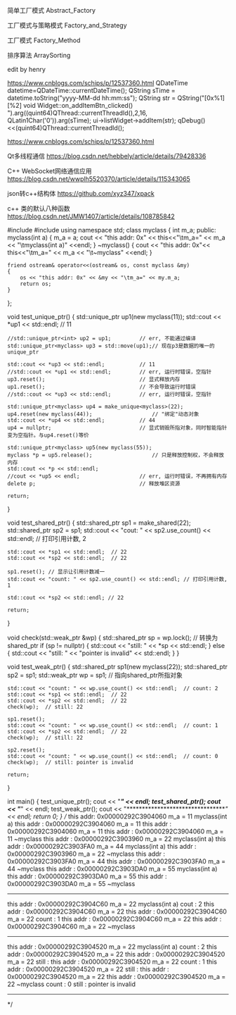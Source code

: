 简单工厂模式
Abstract_Factory

工厂模式与策略模式
Factory_and_Strategy

工厂模式
Factory_Method


排序算法
ArraySorting

edit by henry

https://www.cnblogs.com/schips/p/12537360.html
    QDateTime datetime=QDateTime::currentDateTime();
    QString sTime = datetime.toString("yyyy-MM-dd hh:mm:ss");
   QString str = QString("[0x%1] [%2] void Widget::on_addItemBtn_clicked() ").arg((quint64)QThread::currentThreadId(),2,16, QLatin1Char('0')).arg(sTime);
   ui->listWidget->addItem(str);
   qDebug()<<(quint64)QThread::currentThreadId();

https://www.cnblogs.com/schips/p/12537360.html

Qt多线程通信
https://blog.csdn.net/hebbely/article/details/79428336

C++ WebSocket网络通信应用
https://blog.csdn.net/wwplh5520370/article/details/115343065

json转c++结构体
https://github.com/xyz347/xpack

c++ 类的默认八种函数
https://blog.csdn.net/JMW1407/article/details/108785842


#include <iostream>
#include <memory>
using namespace std;
class myclass {
	int m_a;
public:
	myclass(int a)
	{
		m_a = a;
		cout << "this addr: 0x" << this<<"\tm_a=" << m_a << "\tmyclass(int a)" <<endl;
	}
	~myclass()
	{
		cout << "this addr: 0x"<< this<<"\tm_a=" << m_a << "\t~myclass" <<endl;
	}

	friend ostream& operator<<(ostream& os, const myclass &my)
	{
		os << "this addr: 0x" << &my << "\tm_a=" << my.m_a;
		return os;
	}	
};

void test_unique_ptr()
{
	std::unique_ptr<myclass> up1(new myclass(11));
	std::cout << *up1 << std::endl;			  // 11
    
	//std::unique_ptr<int> up2 = up1;		  // err, 不能通过编译
	std::unique_ptr<myclass> up3 = std::move(up1);// 现在p3是数据的唯一的unique_ptr

	std::cout << *up3 << std::endl;			  // 11
	//std::cout << *up1 << std::endl;		  // err, 运行时错误，空指针
	up3.reset();							  // 显式释放内存
	up1.reset();							  // 不会导致运行时错误
	//std::cout << *up3 << std::endl;         // err, 运行时错误，空指针

	std::unique_ptr<myclass> up4 = make_unique<myclass>(22);
	up4.reset(new myclass(44));					  // "绑定"动态对象
	std::cout << *up4 << std::endl;           // 44
	up4 = nullptr;							  // 显式销毁所指对象，同时智能指针变为空指针。与up4.reset()等价

	std::unique_ptr<myclass> up5(new myclass(55));
	myclass *p = up5.release();					  // 只是释放控制权，不会释放内存
	std::cout << *p << std::endl;
	//cout << *up5 << endl;				      // err, 运行时错误，不再拥有内存
	delete p;								  // 释放堆区资源

	return;
}

void test_shared_ptr()
{
	std::shared_ptr<myclass> sp1 = make_shared<myclass>(22);
	std::shared_ptr<myclass> sp2 = sp1;
	std::cout << "cout: " << sp2.use_count() << std::endl; // 打印引用计数, 2

	std::cout << *sp1 << std::endl;  // 22
	std::cout << *sp2 << std::endl;  // 22

	sp1.reset(); // 显示让引用计数减一
	std::cout << "count: " << sp2.use_count() << std::endl; // 打印引用计数, 1

	std::cout << *sp2 << std::endl; // 22

	return;
}


void check(std::weak_ptr<myclass> &wp) {
	std::shared_ptr<myclass> sp = wp.lock();  // 转换为shared_ptr<int>
	if (sp != nullptr) {
		std::cout << "still: " << *sp << std::endl;
	}
	else {
		std::cout << "still: " << "pointer is invalid" << std::endl;
	}
}


void test_weak_ptr()
{
	std::shared_ptr<myclass> sp1(new myclass(22));
	std::shared_ptr<myclass> sp2 = sp1;
	std::weak_ptr<myclass> wp = sp1;  // 指向shared_ptr<int>所指对象

	std::cout << "count: " << wp.use_count() << std::endl;  // count: 2
	std::cout << *sp1 << std::endl;  // 22
	std::cout << *sp2 << std::endl;  // 22
	check(wp);  // still: 22

	sp1.reset();
	std::cout << "count: " << wp.use_count() << std::endl;  // count: 1
	std::cout << *sp2 << std::endl;  // 22
	check(wp);  // still: 22

	sp2.reset();
	std::cout << "count: " << wp.use_count() << std::endl;  // count: 0
	check(wp);  // still: pointer is invalid

	return;
}

int main()
{
	test_unique_ptr();
	cout << "*********************************" << endl;
	test_shared_ptr();
	cout << "*********************************" << endl;
	test_weak_ptr();
	cout << "*********************************" << endl;
	return 0;
}
/*
this addr: 0x00000292C3904060   m_a = 11  myclass(int a)
this addr : 0x00000292C3904060   m_a = 11
this addr : 0x00000292C3904060   m_a = 11
this addr : 0x00000292C3904060   m_a = 11  ~myclass
this addr : 0x00000292C3903960   m_a = 22  myclass(int a)
this addr : 0x00000292C3903FA0   m_a = 44  myclass(int a)
this addr : 0x00000292C3903960   m_a = 22  ~myclass
this addr : 0x00000292C3903FA0   m_a = 44
this addr : 0x00000292C3903FA0   m_a = 44  ~myclass
this addr : 0x00000292C3903DA0   m_a = 55  myclass(int a)
this addr : 0x00000292C3903DA0   m_a = 55
this addr : 0x00000292C3903DA0   m_a = 55  ~myclass
*********************************
this addr : 0x00000292C3904C60   m_a = 22  myclass(int a)
cout : 2
this addr : 0x00000292C3904C60   m_a = 22
this addr : 0x00000292C3904C60   m_a = 22
count : 1
this addr : 0x00000292C3904C60   m_a = 22
this addr : 0x00000292C3904C60   m_a = 22  ~myclass
*********************************
this addr : 0x00000292C3904520   m_a = 22  myclass(int a)
count : 2
this addr : 0x00000292C3904520   m_a = 22
this addr : 0x00000292C3904520   m_a = 22
still : this addr : 0x00000292C3904520    m_a = 22
count : 1
this addr : 0x00000292C3904520   m_a = 22
still : this addr : 0x00000292C3904520    m_a = 22
this addr : 0x00000292C3904520   m_a = 22  ~myclass
count : 0
still : pointer is invalid
*********************************
*/
